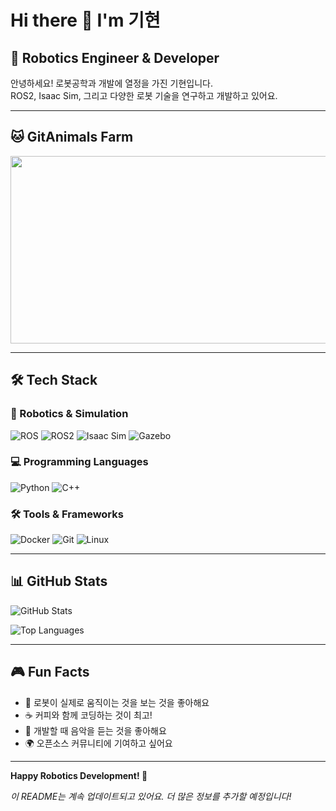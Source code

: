 # Hi there 👋 I'm 기현

## 🚀 Robotics Engineer & Developer

안녕하세요! 로봇공학과 개발에 열정을 가진 기현입니다.  
ROS2, Isaac Sim, 그리고 다양한 로봇 기술을 연구하고 개발하고 있어요.

---

## 🐱 GitAnimals Farm

<a href="https://www.gitanimals.org/en_US?utm_medium=image&utm_source=raisewise0211&utm_content=farm">
<img
  src="https://render.gitanimals.org/farms/raisewise0211"
  width="600"
  height="300"
/>
</a>

---


## 🛠️ Tech Stack

### 🤖 Robotics & Simulation
![ROS](https://img.shields.io/badge/ROS-22314E?style=for-the-badge&logo=ros&logoColor=white)
![ROS2](https://img.shields.io/badge/ROS2-22314E?style=for-the-badge&logo=ros&logoColor=white)
![Isaac Sim](https://img.shields.io/badge/Isaac_Sim-00A98F?style=for-the-badge&logo=nvidia&logoColor=white)
![Gazebo](https://img.shields.io/badge/Gazebo-FF6B35?style=for-the-badge&logo=gazebo&logoColor=white)

### 💻 Programming Languages
![Python](https://img.shields.io/badge/Python-3776AB?style=for-the-badge&logo=python&logoColor=white)
![C++](https://img.shields.io/badge/C++-00599C?style=for-the-badge&logo=c%2B%2B&logoColor=white)

### 🛠️ Tools & Frameworks
![Docker](https://img.shields.io/badge/Docker-2496ED?style=for-the-badge&logo=docker&logoColor=white)
![Git](https://img.shields.io/badge/Git-F05032?style=for-the-badge&logo=git&logoColor=white)
![Linux](https://img.shields.io/badge/Linux-FCC624?style=for-the-badge&logo=linux&logoColor=black)

---

## 📊 GitHub Stats

![GitHub Stats](https://github-readme-stats.vercel.app/api?username=raisewise0211&show_icons=true&theme=radical)

![Top Languages](https://github-readme-stats.vercel.app/api/top-langs/?username=raisewise0211&layout=compact&theme=radical)

---

<!-- ## 🎯 Current Projects -->

<!-- ### 🤖 Isaac Sim ROS2 Docker Environment
- Isaac Sim과 ROS2 Humble 통합 환경
- 로봇 시뮬레이션 및 네비게이션 개발
- [프로젝트 링크 추가 예정] -->

<!-- ### 🗺️ Topology-based Navigation
- 방/객체 인식 기반 네비게이션
- ROS2 토픽 기반 좌표 추출
- [프로젝트 링크 추가 예정]

--- -->

<!-- ## 🌱 What I'm Learning

- **ROS2 Navigation2**: 고급 네비게이션 알고리즘
- **Isaac Sim**: NVIDIA 로봇 시뮬레이션
- **SLAM**: 동시 위치 추정 및 매핑
- **Computer Vision**: 객체 인식 및 추적

--- -->

<!-- ## 🤝 Collaboration

현재 다음과 같은 분야에서 협업을 찾고 있어요:
- 🤖 로봇 시뮬레이션 프로젝트
- 🗺️ SLAM 및 네비게이션
- 🧠 AI/ML 로봇 응용
- 🔧 오픈소스 로봇 프로젝트

--- -->

<!-- ## 📫 Contact

[연락처 정보 추가 예정]
- 📧 Email: [이메일 추가]
- 💼 LinkedIn: [링크 추가]
- 🌐 Blog: [블로그 링크 추가]

--- -->

## 🎮 Fun Facts

- 🎯 로봇이 실제로 움직이는 것을 보는 것을 좋아해요
- ☕ 커피와 함께 코딩하는 것이 최고!
- 🎵 개발할 때 음악을 듣는 것을 좋아해요
- 🌍 오픈소스 커뮤니티에 기여하고 싶어요

---

<!-- ### 💬 Ask me about
- ROS2 & Navigation
- Isaac Sim & Robotics Simulation
- Python & C++ Development
- Docker & Linux

### 🔭 I'm currently working on
[현재 작업 중인 프로젝트 추가 예정]

### 🌱 I'm currently learning
[배우고 있는 기술 추가 예정]

### 👯 I'm looking to collaborate on
[협업하고 싶은 분야 추가 예정]

--- -->

**Happy Robotics Development! 🤖**

*이 README는 계속 업데이트되고 있어요. 더 많은 정보를 추가할 예정입니다!*
